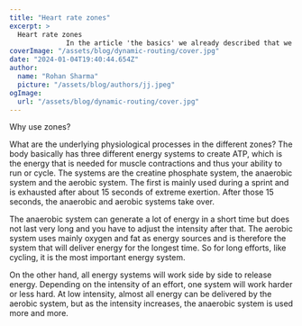 ```yaml
---
title: "Heart rate zones"
excerpt: >
  Heart rate zones
              In the article 'the basics' we already described that we often work with heart rate or power training zones. In order to better understand these zones, we explain in this.
coverImage: "/assets/blog/dynamic-routing/cover.jpg"
date: "2024-01-04T19:40:44.654Z"
author:
  name: "Rohan Sharma"
  picture: "/assets/blog/authors/jj.jpeg"
ogImage:
  url: "/assets/blog/dynamic-routing/cover.jpg"
---
```


Why use zones?

What are the underlying physiological processes in the different zones? The body basically has three different energy systems to create ATP, which is the energy that is needed for muscle contractions and thus your ability to run or cycle. The systems are the creatine phosphate system, the anaerobic system and the aerobic system. The first is mainly used during a sprint and is exhausted after about 15 seconds of extreme exertion. After those 15 seconds, the anaerobic and aerobic systems take over.

The anaerobic system can generate a lot of energy in a short time but does not last very long and you have to adjust the intensity after that. The aerobic system uses mainly oxygen and fat as energy sources and is therefore the system that will deliver energy for the longest time. So for long efforts, like cycling, it is the most important energy system.

On the other hand, all energy systems will work side by side to release energy. Depending on the intensity of an effort, one system will work harder or less hard. At low intensity, almost all energy can be delivered by the aerobic system, but as the intensity increases, the anaerobic system is used more and more.